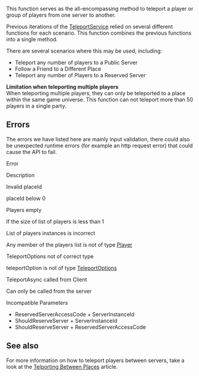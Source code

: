 This function serves as the all-encompassing method to teleport a player or group of players from one server to another.

Previous iterations of the [TeleportService](https://developer.roblox.com/en-us/api-reference/class/TeleportService) relied on several different functions for each scenario. This function combines the previous functions into a single method.

There are several scenarios where this may be used, including:

*   Teleport any number of players to a Public Server
*   Follow a Friend to a Different Place
*   Teleport any number of Players to a Reserved Server

**Limitation when teleporting multiple players**  
When teleporting multiple players, they can only be teleported to a place within the same game universe. This function can not teleport more than 50 players in a single party.

Errors
------

The errors we have listed here are mainly input validation, there could also be unexpected runtime errors (for example an http request error) that could cause the API to fail.

Error

Description

Invalid placeId

placeId below 0

Players empty

If the size of list of players is less than 1

List of players instances is incorrect

Any member of the players list is not of type [Player](https://developer.roblox.com/en-us/api-reference/class/Player)

TeleportOptions not of correct type

teleportOption is not of type [TeleportOptions](https://developer.roblox.com/en-us/api-reference/class/TeleportOptions)

TeleportAsync called from Client

Can only be called from the server

Incompatible Parameters

*   ReservedServerAccessCode + ServerInstanceId
*   ShouldReserveServer + ServerInstanceId
*   ShouldReserveServer + ReservedServerAccessCode

See also
--------

For more information on how to teleport players between servers, take a look at the [Telporting Between Places](../../../articles/Teleporting-Between-Places) article.